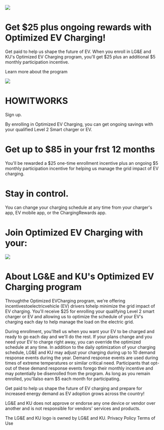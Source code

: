 ![](images/0671d55243d664d5e517788a67133d6e4a693a636c527f500302110c36d06a4f.jpg)  

# Get $\$25$ plus ongoing rewards with Optimized EV Charging!  

Get paid to help us shape the future of EV. When you enroll in LG&E and KU's Optimized EV Charging program, you'll get $\$25$ plus an additional $\$5$ monthly participation incentive.  

Learn more about the program  

![](images/9253f71976061635ed3c517e77a38f572851f78df6753f77e12f9c2a2c137402.jpg)  

# HOWITWORKS  

Sign up.  

By enrolling in Optimized EV Charging, you can get ongoing savings with your qualified Level 2 Smart charger or EV.  

# Get up to $\$85$ in your frst 12 months  

You'll be rewarded a $\$25$ one-time enrollment incentive plus an ongoing $\$5$ monthly participation incentive for helping us manage the grid impact of EV charging.  

# Stay in control.  

You can change your charging schedule at any time from your charger's app, EV mobile app, or the ChargingRewards app.  

# Join Optimized EV Charging with your:  

![](images/3bde34b9f88f61216402a8c5548de5c9a6049af2fd1edab8b4e70888190be4bc.jpg)  

# About LG&E and KU's Optimized EV Charging program  

Throughthe Optimized EVCharging program, we're offering incentivestoelectricvehicle (EV) drivers tohelp minimize the grid impact of EV charging. You'll receive $\$25$ for enrolling your qualifying Level 2 smart charger or EV and allowing us to optimize the schedule of your EV's charging each day to help manage the load on the electric grid.  

During enrollment, you'lltell us when you want your EV to be charged and ready to go each day and we'll do the rest. If your plans change and you need your EV to charge right away, you can override the optimized schedule at any time. In addition to the daily optimization of your charging schedule, LG&E and KU may adjust your charging during up to 10 demand response events during the year. Demand response events are used during times of extreme temperatures or similar critical need. Participants that opt-out of these demand response events forego their monthly incentive and may potentially be disenrolled from the program. As long as you remain enrolled, you'llalso earn $\$5$ each month for participating.  

Get paid to help us shape the future of EV charging and prepare for increased energy demand as EV adoption grows across the country!  

LG&E and KU does not approve or endorse any one device or vendor over another and is not responsible for vendors' services and products.  

The LG&E and KU logo is owned by LG&E and KU. Privacy Policy Terms of Use  